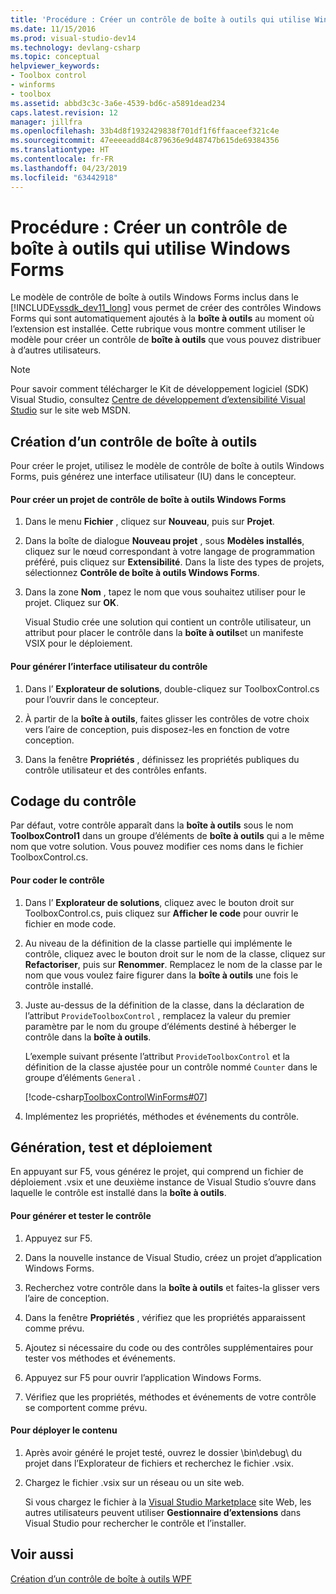 ```yaml
---
title: 'Procédure : Créer un contrôle de boîte à outils qui utilise Windows Forms | Microsoft Docs'
ms.date: 11/15/2016
ms.prod: visual-studio-dev14
ms.technology: devlang-csharp
ms.topic: conceptual
helpviewer_keywords:
- Toolbox control
- winforms
- toolbox
ms.assetid: abbd3c3c-3a6e-4539-bd6c-a5891dead234
caps.latest.revision: 12
manager: jillfra
ms.openlocfilehash: 33b4d8f1932429838f701df1f6ffaaceef321c4e
ms.sourcegitcommit: 47eeeeadd84c879636e9d48747b615de69384356
ms.translationtype: HT
ms.contentlocale: fr-FR
ms.lasthandoff: 04/23/2019
ms.locfileid: "63442918"
---
```

# <a name="how-to-create-a-toolbox-control-that-uses-windows-forms"></a>Procédure : Créer un contrôle de boîte à outils qui utilise Windows Forms
Le modèle de contrôle de boîte à outils Windows Forms inclus dans le [!INCLUDE[vssdk_dev11_long](../includes/vssdk-dev11-long-md.md)] vous permet de créer des contrôles Windows Forms qui sont automatiquement ajoutés à la **boîte à outils** au moment où l’extension est installée. Cette rubrique vous montre comment utiliser le modèle pour créer un contrôle de **boîte à outils** que vous pouvez distribuer à d’autres utilisateurs.  
  
> [!NOTE]
> Pour savoir comment télécharger le Kit de développement logiciel (SDK) Visual Studio, consultez [Centre de développement d’extensibilité Visual Studio](http://go.microsoft.com/fwlink/?linkid=121964) sur le site web MSDN.  
  
## <a name="creating-a-toolbox-control"></a>Création d’un contrôle de boîte à outils  
 Pour créer le projet, utilisez le modèle de contrôle de boîte à outils Windows Forms, puis générez une interface utilisateur (IU) dans le concepteur.  
  
#### <a name="to-create-a-windows-forms-toolbox-control-project"></a>Pour créer un projet de contrôle de boîte à outils Windows Forms  
  
1. Dans le menu **Fichier** , cliquez sur **Nouveau**, puis sur **Projet**.  
  
2. Dans la boîte de dialogue **Nouveau projet** , sous **Modèles installés**, cliquez sur le nœud correspondant à votre langage de programmation préféré, puis cliquez sur **Extensibilité**. Dans la liste des types de projets, sélectionnez **Contrôle de boîte à outils Windows Forms**.  
  
3. Dans la zone **Nom** , tapez le nom que vous souhaitez utiliser pour le projet. Cliquez sur **OK**.  
  
     Visual Studio crée une solution qui contient un contrôle utilisateur, un attribut pour placer le contrôle dans la **boîte à outils**et un manifeste VSIX pour le déploiement.  
  
#### <a name="to-build-the-control-ui"></a>Pour générer l’interface utilisateur du contrôle  
  
1. Dans l’ **Explorateur de solutions**, double-cliquez sur ToolboxControl.cs pour l’ouvrir dans le concepteur.  
  
2. À partir de la **boîte à outils**, faites glisser les contrôles de votre choix vers l’aire de conception, puis disposez-les en fonction de votre conception.  
  
3. Dans la fenêtre **Propriétés** , définissez les propriétés publiques du contrôle utilisateur et des contrôles enfants.  
  
## <a name="coding-the-control"></a>Codage du contrôle  
 Par défaut, votre contrôle apparaît dans la **boîte à outils** sous le nom **ToolboxControl1** dans un groupe d’éléments de **boîte à outils** qui a le même nom que votre solution. Vous pouvez modifier ces noms dans le fichier ToolboxControl.cs.  
  
#### <a name="to-code-the-control"></a>Pour coder le contrôle  
  
1. Dans l’ **Explorateur de solutions**, cliquez avec le bouton droit sur ToolboxControl.cs, puis cliquez sur **Afficher le code** pour ouvrir le fichier en mode code.  
  
2. Au niveau de la définition de la classe partielle qui implémente le contrôle, cliquez avec le bouton droit sur le nom de la classe, cliquez sur **Refactoriser**, puis sur **Renommer**. Remplacez le nom de la classe par le nom que vous voulez faire figurer dans la **boîte à outils** une fois le contrôle installé.  
  
3. Juste au-dessus de la définition de la classe, dans la déclaration de l’attribut `ProvideToolboxControl` , remplacez la valeur du premier paramètre par le nom du groupe d’éléments destiné à héberger le contrôle dans la **boîte à outils**.  
  
     L’exemple suivant présente l’attribut `ProvideToolboxControl` et la définition de la classe ajustée pour un contrôle nommé `Counter` dans le groupe d’éléments `General` .  
  
     [!code-csharp[ToolboxControlWinForms#07](../snippets/csharp/VS_Snippets_VSSDK/toolboxcontrolwinforms/cs/toolboxcontrol.cs#07)]  
  
4. Implémentez les propriétés, méthodes et événements du contrôle.  
  
## <a name="building-testing-and-deployment"></a>Génération, test et déploiement  
 En appuyant sur F5, vous générez le projet, qui comprend un fichier de déploiement .vsix et une deuxième instance de Visual Studio s’ouvre dans laquelle le contrôle est installé dans la **boîte à outils**.  
  
#### <a name="to-build-and-test-the-control"></a>Pour générer et tester le contrôle  
  
1. Appuyez sur F5.  
  
2. Dans la nouvelle instance de Visual Studio, créez un projet d’application Windows Forms.  
  
3. Recherchez votre contrôle dans la **boîte à outils** et faites-la glisser vers l’aire de conception.  
  
4. Dans la fenêtre **Propriétés** , vérifiez que les propriétés apparaissent comme prévu.  
  
5. Ajoutez si nécessaire du code ou des contrôles supplémentaires pour tester vos méthodes et événements.  
  
6. Appuyez sur F5 pour ouvrir l’application Windows Forms.  
  
7. Vérifiez que les propriétés, méthodes et événements de votre contrôle se comportent comme prévu.  
  
#### <a name="to-deploy-the-control"></a>Pour déployer le contenu  
  
1. Après avoir généré le projet testé, ouvrez le dossier \bin\debug\ du projet dans l’Explorateur de fichiers et recherchez le fichier .vsix.  
  
2. Chargez le fichier .vsix sur un réseau ou un site web.  
  
     Si vous chargez le fichier à la [Visual Studio Marketplace](https://marketplace.visualstudio.com/) site Web, les autres utilisateurs peuvent utiliser **Gestionnaire d’extensions** dans Visual Studio pour rechercher le contrôle et l’installer.  
  
## <a name="see-also"></a>Voir aussi  
 [Création d’un contrôle de boîte à outils WPF](../extensibility/creating-a-wpf-toolbox-control.md)